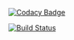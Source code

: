 [![Codacy Badge](https://api.codacy.com/project/badge/Grade/f3d5cddf1675447697d30d561072996e)](https://www.codacy.com?utm_source=github.com&amp;utm_medium=referral&amp;utm_content=rikes/RPS&amp;utm_campaign=Badge_Grade)

[![Build Status](https://travis-ci.com/rikes/RPS.svg?token=9n5zQyqXZqfBDiBEtsAV&branch=master)](https://travis-ci.com/rikes/RPS)

